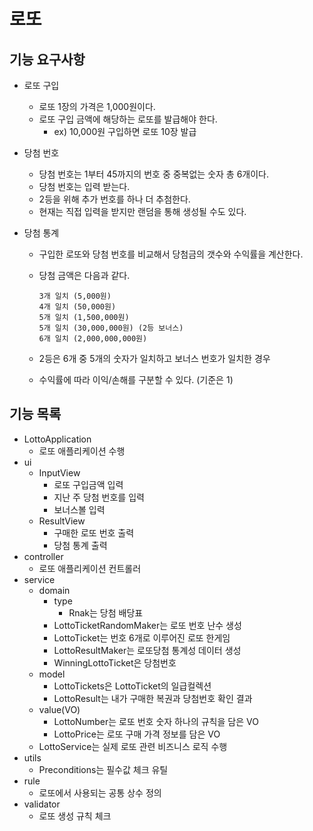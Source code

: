 # 로또

## 기능 요구사항

- 로또 구입
    - 로또 1장의 가격은 1,000원이다.
    - 로또 구입 금액에 해당하는 로또를 발급해야 한다.
        - ex) 10,000원 구입하면 로또 10장 발급

- 당첨 번호
    - 당첨 번호는 1부터 45까지의 번호 중 중복없는 숫자 총 6개이다.
    - 당첨 번호는 입력 받는다.
    - 2등을 위해 추가 번호를 하나 더 추첨한다.
    - 현재는 직접 입력을 받지만 랜덤을 통해 생성될 수도 있다.

- 당첨 통계
    - 구입한 로또와 당첨 번호를 비교해서 당첨금의 갯수와 수익률을 계산한다.
    - 당첨 금액은 다음과 같다.
        ````
        3개 일치 (5,000원)
        4개 일치 (50,000원)
        5개 일치 (1,500,000원)
        5개 일치 (30,000,000원) (2등 보너스)
        6개 일치 (2,000,000,000원)
        ````
    - 2등은 6개 중 5개의 숫자가 일치하고 보너스 번호가 일치한 경우
      
    - 수익률에 따라 이익/손해를 구분할 수 있다. (기준은 1)

## 기능 목록

- LottoApplication
    - 로또 애플리케이션 수행
- ui
    - InputView
        - 로또 구입금액 입력
        - 지난 주 당첨 번호를 입력
        - 보너스볼 입력
    - ResultView
        - 구매한 로또 번호 출력
        - 당첨 통계 출력
- controller
    - 로또 애플리케이션 컨트롤러
- service
    - domain
        - type
            - Rnak는 당첨 배당표
        - LottoTicketRandomMaker는 로또 번호 난수 생성
        - LottoTicket는 번호 6개로 이루어진 로또 한게임
        - LottoResultMaker는 로또당첨 통계성 데이터 생성
        - WinningLottoTicket은 당첨번호
    - model
        - LottoTickets은 LottoTicket의 일급컬렉션
        - LottoResult는 내가 구매한 복권과 당첨번호 확인 결과
    - value(VO)
        - LottoNumber는 로또 번호 숫자 하나의 규칙을 담은 VO
        - LottoPrice는 로또 구매 가격 정보를 담은 VO
    - LottoService는 실제 로또 관련 비즈니스 로직 수행
- utils
    - Preconditions는 필수값 체크 유틸
- rule
    - 로또에서 사용되는 공통 상수 정의
- validator
    - 로또 생성 규칙 체크

